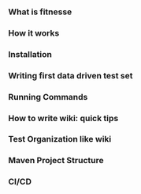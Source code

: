 ### What is fitnesse

### How it works

### Installation

### Writing first data driven test set

### Running Commands

### How to write wiki: quick tips

### Test Organization like wiki

### Maven Project Structure

### CI/CD
